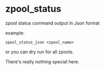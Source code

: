 # zpool_status
zpool status command output in Json format

example:
```
zpool_status_json <zpool_name>
```
or you can dry run for all zpools.

There's really nothing special here.
